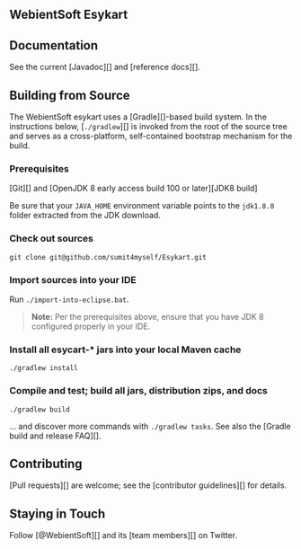 ## WebientSoft Esykart


## Documentation
See the current [Javadoc][] and [reference docs][].


## Building from Source
The WebientSoft esykart uses a [Gradle][]-based build system. In the instructions
below, [`./gradlew`][] is invoked from the root of the source tree and serves as
a cross-platform, self-contained bootstrap mechanism for the build.

### Prerequisites

[Git][] and [OpenJDK 8 early access build 100 or later][JDK8 build]

Be sure that your `JAVA_HOME` environment variable points to the `jdk1.8.0` folder
extracted from the JDK download.

### Check out sources
`git clone git@github.com/sumit4myself/Esykart.git`

### Import sources into your IDE
Run `./import-into-eclipse.bat`.
> **Note:** Per the prerequisites above, ensure that you have JDK 8 configured properly in your IDE.

### Install all esycart-\* jars into your local Maven cache
`./gradlew install`

### Compile and test; build all jars, distribution zips, and docs
`./gradlew build`

... and discover more commands with `./gradlew tasks`. See also the [Gradle
build and release FAQ][].

## Contributing
[Pull requests][] are welcome; see the [contributor guidelines][] for details.

## Staying in Touch
Follow [@WebientSoft][] and its [team members][]
on Twitter.


